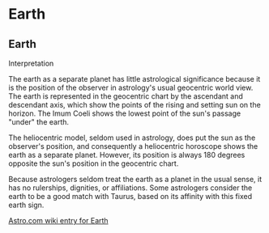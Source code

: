 # Earth

## Earth

Interpretation

The earth as a separate planet has little astrological significance
because it is the position of the observer in astrology's usual
geocentric world view. The earth is represented in the geocentric chart
by the ascendant and descendant axis, which show the points of the
rising and setting sun on the horizon. The Imum Coeli shows the lowest
point of the sun's passage "under" the earth.

The heliocentric model, seldom used in astrology, does put the sun as
the observer's position, and consequently a heliocentric horoscope shows
the earth as a separate planet. However, its position is always 180
degrees opposite the sun's position in the geocentric chart.

Because astrologers seldom treat the earth as a planet in the usual
sense, it has no rulerships, dignities, or affiliations. Some
astrologers consider the earth to be a good match with Taurus, based on
its affinity with this fixed earth sign.

[Astro.com wiki entry for Earth](http://wiki.astro.com/astrowiki/en/Earth)

